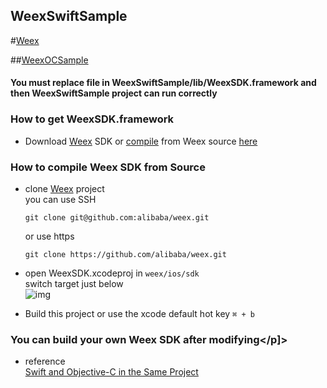 ## WeexSwiftSample

#[Weex](https://github.com/alibaba/weex)


##[WeexOCSample](http://gw.alicdn.com/bao/uploaded/LB1yfvtKpXXXXXbXXXXXXXXXXXX.zip?spm=a219a.7629140.0.0.AymsNe&file=LB1yfvtKpXXXXXbXXXXXXXXXXXX.zip)


#### You must replace file in WeexSwiftSample/lib/WeexSDK.framework and then WeexSwiftSample project can run correctly

### How to  get WeexSDK.framework

- Download [Weex](http://gw.alicdn.com/bao/uploaded/LB14u_rKpXXXXaUXXXXXXXXXXXX.zip?spm=a219a.7629140.0.0.Y28vYL&file=LB14u_rKpXXXXaUXXXXXXXXXXXX.zip) SDK  or <a href="#compile">compile</a> from Weex source [here](https://github.com/alibaba/weex)
 
### How to compile Weex SDK from Source
- clone [Weex](https://github.com/alibaba/weex) project  
  you can use SSH
  
	```
	git clone git@github.com:alibaba/weex.git
	```
  or use https   
  
	```
	git clone https://github.com/alibaba/weex.git
	```
  	    
- open WeexSDK.xcodeproj in `weex/ios/sdk`  
  switch target just below  
  ![img](http://img1.tbcdn.cn/L1/461/1/4fe050b36e7fea52f121e73790b1fdb7ea934e97)
  
- Build this project or use the xcode default hot key `⌘ + b`

### <p name="compile">You can build your own Weex SDK after modifying</p]>


- reference	 
 [Swift and Objective-C in the Same Project](https://developer.apple.com/library/ios/documentation/Swift/Conceptual/BuildingCocoaApps/MixandMatch.html)